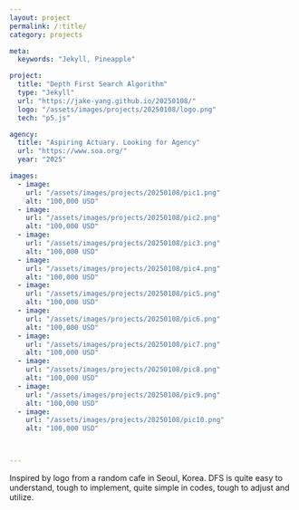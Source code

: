 ```yaml
---
layout: project
permalink: /:title/
category: projects

meta:
  keywords: "Jekyll, Pineapple"

project:
  title: "Depth First Search Algorithm"
  type: "Jekyll"
  url: "https://jake-yang.github.io/20250108/"
  logo: "/assets/images/projects/20250108/logo.png"
  tech: "p5.js"

agency:
  title: "Aspiring Actuary. Looking for Agency"
  url: "https://www.soa.org/"
  year: "2025"

images:
  - image:
    url: "/assets/images/projects/20250108/pic1.png"
    alt: "100,000 USD"
  - image:
    url: "/assets/images/projects/20250108/pic2.png"
    alt: "100,000 USD"
  - image:
    url: "/assets/images/projects/20250108/pic3.png"
    alt: "100,000 USD"
  - image:
    url: "/assets/images/projects/20250108/pic4.png"
    alt: "100,000 USD"
  - image:
    url: "/assets/images/projects/20250108/pic5.png"
    alt: "100,000 USD"
  - image:
    url: "/assets/images/projects/20250108/pic6.png"
    alt: "100,000 USD"
  - image:
    url: "/assets/images/projects/20250108/pic7.png"
    alt: "100,000 USD"
  - image:
    url: "/assets/images/projects/20250108/pic8.png"
    alt: "100,000 USD"
  - image:
    url: "/assets/images/projects/20250108/pic9.png"
    alt: "100,000 USD"
  - image:
    url: "/assets/images/projects/20250108/pic10.png"
    alt: "100,000 USD"



---
```


Inspired by logo from a random cafe in Seoul, Korea. DFS is quite easy to understand, tough to implement, quite simple in codes, tough to adjust and utilize.

